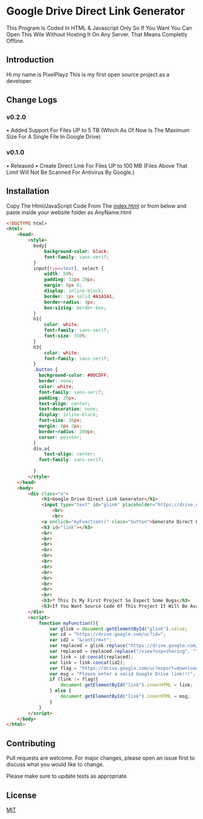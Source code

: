 # Google Drive Direct Link Generator

This Program Is Coded In HTML & Javascript Only 
So If You Want You Can Open This Wile Without Hosting It On Any Server. That Means Completly Offline.

## Introduction

Hi my name is PixelPlayz
This is my first open source project as a developer.

## Change Logs
### v0.2.0

• Added Support For Files UP to 5 TB (Which As Of Now Is The Maximum Size For A Single File In Google Drive)

### v0.1.0

• Released
• Create Direct Link For Files UP to 100 MB (Files Above That Limit Will Not Be Scanned For Antivirus By Google.)



## Installation

Copy The Html/JavaScript Code From The [index.html](https://github.com/PixelPlayz1887/Google-Drive-Direct-Link-Generator/blob/main/index.html) or from below and paste inside your website folder as AnyName.html

```html
<!DOCTYPE html>
<html>
    <head>
        <style>
          body{
              background-color: black;
              font-family: sans-serif;
          }
          input[type=text], select {
              width: 50%;
              padding: 12px 20px;
              margin: 8px 0;
              display: inline-block;
              border: 1px solid #A1A1A1;
              border-radius: 4px;
              box-sizing: border-box;
          }
          h1{
              color: white;
              font-family: sans-serif;
              font-size: 350%;
          }
          h3{
              color: white;
              font-family: sans-serif;
          }
          .button {
            background-color: #00CDFF;
            border: none;
            color: white;
            font-family: sans-serif;
            padding: 20px;
            text-align: center;
            text-decoration: none;
            display: inline-block;
            font-size: 16px;
            margin: 4px 2px;
            border-radius: 200px;
            cursor: pointer;
          }
          div.a{
              text-align: center;
            font-family: sans-serif;
              
          }
        </style>
    </head>
    <body>
        <div class="a">
             <h1>Google Drive Direct Link Generator</h1>
             <input type="text" id="glink" placeholder="https://drive.google.com/file/d/1BMNWqro86SogIOFaasA8Zk0J7c5u2jQJ/view?usp=sharing">
                 <br>
                 <br>
             <a onclick="myFunction()" class="button">Generate Direct Link</a>
             <h3 id="link"></h3>
             <br>
             <br>
             <br>
             <br>
             <br>
             <br>
             <br>
             <br>
             <br>
             <br>
             <br>
             <br>
             <h3>* This Is My First Project So Expect Some Bugs</h3>
             <h3>If You Want Source Code Of This Project It Will Be Available On My <a href="https://github.com/PixelPlayz1887/Google-Drive-Direct-Link-Generator">GitHub</a>.</h3>
        </div>
        <script>
            function myFunction(){
                var glink = document.getElementById("glink").value;
                var id = "https://drive.google.com/uc?id=";
                var id2 = "&confirm=t";
                var replaced = glink.replace("https://drive.google.com/file/d/", "");
                var replaced = replaced.replace("/view?usp=sharing", "");
                var link = id.concat(replaced);
                var link = link.concat(id2);
                var flag = "https://drive.google.com/uc?export=download&id=";
                var msg = "Please enter a valid Google Drive link!!!";
                if (link != flag){
                    document.getElementById("link").innerHTML = link;
                } else {
                    document.getElementById("link").innerHTML = msg;
                }
            }
        </script>
    </body>
</html>
```
    
## Contributing

Pull requests are welcome. For major changes, please open an issue first to discuss what you would like to change.

Please make sure to update tests as appropriate.



## License

[MIT](https://choosealicense.com/licenses/mit/)
